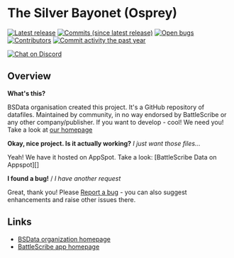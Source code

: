 The Silver Bayonet (Osprey)
==================

[![Latest release](https://img.shields.io/github/release/BSData/the-silver-bayonet.svg?style=flat-square)](https://github.com/BSData/the-silver-bayonet/releases/latest)
[![Commits (since latest release)](https://img.shields.io/github/commits-since/BSData/the-silver-bayonet/latest.svg?style=flat-square)](https://github.com/BSData/the-silver-bayonet/releases)
[![Open bugs](https://img.shields.io/github/issues/BSData/the-silver-bayonet/bug.svg?style=flat-square&label=bugs)](https://github.com/BSData/the-silver-bayonet/issues?q=is%3Aissue+is%3Aopen+label%3Abug)
[![Contributors](https://img.shields.io/github/contributors/BSData/the-silver-bayonet.svg?style=flat-square)](https://github.com/BSData/the-silver-bayonet/graphs/contributors)
[![Commit activity the past year](https://img.shields.io/github/commit-activity/y/BSData/the-silver-bayonet.svg?style=flat-square)](https://github.com/BSData/the-silver-bayonet/pulse/monthly)

[![Chat on Discord](https://img.shields.io/discord/558412685981777922.svg?logo=discord&style=popout-square)](https://www.bsdata.net/discord)

## Overview ##

__What's this?__

BSData organisation created this project. It's a GitHub repository of datafiles.
Maintained by community, in no way endorsed by BattleScribe or any other company/publisher. If you want
to develop - cool! We need you! Take a look at [our homepage][BSData.net]

__Okay, nice project. Is it actually working?__ _I just want those files..._

Yeah! We have it hosted on AppSpot. Take a look: [BattleScribe Data on Appspot][]

__I found a bug!__ / *I have another request*

Great, thank you! Please [Report a bug][bug report] - you can also suggest enhancements and raise other issues there.

## Links ##

* [BSData organization homepage][BSData.net]
* [BattleScribe app homepage](https://www.battlescribe.net/)

[BSData.net]: https://www.bsdata.net/
[bug report]: https://github.com/BSData/the-silver-bayonet/issues/new/choose
